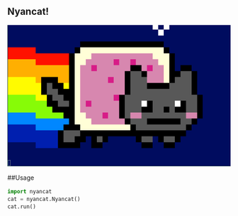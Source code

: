 ## Nyancat!

![nyancat](nyancat.gif)

##Usage

```python
import nyancat
cat = nyancat.Nyancat()
cat.run()
```
